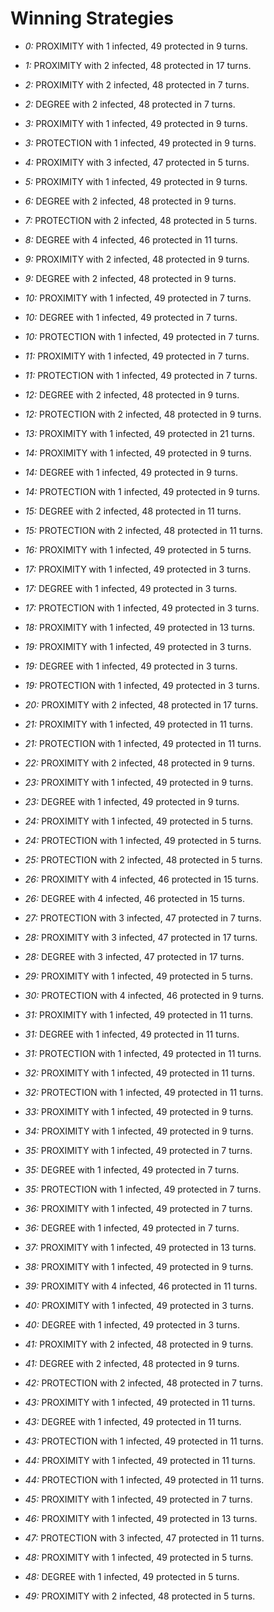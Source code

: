 # Winning Strategies

* _0:_ PROXIMITY with 1 infected, 49 protected in 9 turns.


* _1:_ PROXIMITY with 2 infected, 48 protected in 17 turns.


* _2:_ PROXIMITY with 2 infected, 48 protected in 7 turns.


* _2:_ DEGREE with 2 infected, 48 protected in 7 turns.


* _3:_ PROXIMITY with 1 infected, 49 protected in 9 turns.


* _3:_ PROTECTION with 1 infected, 49 protected in 9 turns.


* _4:_ PROXIMITY with 3 infected, 47 protected in 5 turns.


* _5:_ PROXIMITY with 1 infected, 49 protected in 9 turns.


* _6:_ DEGREE with 2 infected, 48 protected in 9 turns.


* _7:_ PROTECTION with 2 infected, 48 protected in 5 turns.


* _8:_ DEGREE with 4 infected, 46 protected in 11 turns.


* _9:_ PROXIMITY with 2 infected, 48 protected in 9 turns.


* _9:_ DEGREE with 2 infected, 48 protected in 9 turns.


* _10:_ PROXIMITY with 1 infected, 49 protected in 7 turns.


* _10:_ DEGREE with 1 infected, 49 protected in 7 turns.


* _10:_ PROTECTION with 1 infected, 49 protected in 7 turns.


* _11:_ PROXIMITY with 1 infected, 49 protected in 7 turns.


* _11:_ PROTECTION with 1 infected, 49 protected in 7 turns.


* _12:_ DEGREE with 2 infected, 48 protected in 9 turns.


* _12:_ PROTECTION with 2 infected, 48 protected in 9 turns.


* _13:_ PROXIMITY with 1 infected, 49 protected in 21 turns.


* _14:_ PROXIMITY with 1 infected, 49 protected in 9 turns.


* _14:_ DEGREE with 1 infected, 49 protected in 9 turns.


* _14:_ PROTECTION with 1 infected, 49 protected in 9 turns.


* _15:_ DEGREE with 2 infected, 48 protected in 11 turns.


* _15:_ PROTECTION with 2 infected, 48 protected in 11 turns.


* _16:_ PROXIMITY with 1 infected, 49 protected in 5 turns.


* _17:_ PROXIMITY with 1 infected, 49 protected in 3 turns.


* _17:_ DEGREE with 1 infected, 49 protected in 3 turns.


* _17:_ PROTECTION with 1 infected, 49 protected in 3 turns.


* _18:_ PROXIMITY with 1 infected, 49 protected in 13 turns.


* _19:_ PROXIMITY with 1 infected, 49 protected in 3 turns.


* _19:_ DEGREE with 1 infected, 49 protected in 3 turns.


* _19:_ PROTECTION with 1 infected, 49 protected in 3 turns.


* _20:_ PROXIMITY with 2 infected, 48 protected in 17 turns.


* _21:_ PROXIMITY with 1 infected, 49 protected in 11 turns.


* _21:_ PROTECTION with 1 infected, 49 protected in 11 turns.


* _22:_ PROXIMITY with 2 infected, 48 protected in 9 turns.


* _23:_ PROXIMITY with 1 infected, 49 protected in 9 turns.


* _23:_ DEGREE with 1 infected, 49 protected in 9 turns.


* _24:_ PROXIMITY with 1 infected, 49 protected in 5 turns.


* _24:_ PROTECTION with 1 infected, 49 protected in 5 turns.


* _25:_ PROTECTION with 2 infected, 48 protected in 5 turns.


* _26:_ PROXIMITY with 4 infected, 46 protected in 15 turns.


* _26:_ DEGREE with 4 infected, 46 protected in 15 turns.


* _27:_ PROTECTION with 3 infected, 47 protected in 7 turns.


* _28:_ PROXIMITY with 3 infected, 47 protected in 17 turns.


* _28:_ DEGREE with 3 infected, 47 protected in 17 turns.


* _29:_ PROXIMITY with 1 infected, 49 protected in 5 turns.


* _30:_ PROTECTION with 4 infected, 46 protected in 9 turns.


* _31:_ PROXIMITY with 1 infected, 49 protected in 11 turns.


* _31:_ DEGREE with 1 infected, 49 protected in 11 turns.


* _31:_ PROTECTION with 1 infected, 49 protected in 11 turns.


* _32:_ PROXIMITY with 1 infected, 49 protected in 11 turns.


* _32:_ PROTECTION with 1 infected, 49 protected in 11 turns.


* _33:_ PROXIMITY with 1 infected, 49 protected in 9 turns.


* _34:_ PROXIMITY with 1 infected, 49 protected in 9 turns.


* _35:_ PROXIMITY with 1 infected, 49 protected in 7 turns.


* _35:_ DEGREE with 1 infected, 49 protected in 7 turns.


* _35:_ PROTECTION with 1 infected, 49 protected in 7 turns.


* _36:_ PROXIMITY with 1 infected, 49 protected in 7 turns.


* _36:_ DEGREE with 1 infected, 49 protected in 7 turns.


* _37:_ PROXIMITY with 1 infected, 49 protected in 13 turns.


* _38:_ PROXIMITY with 1 infected, 49 protected in 9 turns.


* _39:_ PROXIMITY with 4 infected, 46 protected in 11 turns.


* _40:_ PROXIMITY with 1 infected, 49 protected in 3 turns.


* _40:_ DEGREE with 1 infected, 49 protected in 3 turns.


* _41:_ PROXIMITY with 2 infected, 48 protected in 9 turns.


* _41:_ DEGREE with 2 infected, 48 protected in 9 turns.


* _42:_ PROTECTION with 2 infected, 48 protected in 7 turns.


* _43:_ PROXIMITY with 1 infected, 49 protected in 11 turns.


* _43:_ DEGREE with 1 infected, 49 protected in 11 turns.


* _43:_ PROTECTION with 1 infected, 49 protected in 11 turns.


* _44:_ PROXIMITY with 1 infected, 49 protected in 11 turns.


* _44:_ PROTECTION with 1 infected, 49 protected in 11 turns.


* _45:_ PROXIMITY with 1 infected, 49 protected in 7 turns.


* _46:_ PROXIMITY with 1 infected, 49 protected in 13 turns.


* _47:_ PROTECTION with 3 infected, 47 protected in 11 turns.


* _48:_ PROXIMITY with 1 infected, 49 protected in 5 turns.


* _48:_ DEGREE with 1 infected, 49 protected in 5 turns.


* _49:_ PROXIMITY with 2 infected, 48 protected in 5 turns.


